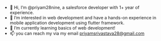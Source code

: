- 👋 Hi, I’m @priyam28nine, a salesforce developer with 1+ year of experience.
- 👀 I’m interested in web development and have a hands-on experience in mobile application development using flutter framework.
- 🌱 I’m currently learning basics of web development!
- 📫 you can reach my via my email priyamsrivastava28@gmail.com

<!---
priyam28nine/priyam28nine is a ✨ special ✨ repository because its `README.md` (this file) appears on your GitHub profile.
You can click the Preview link to take a look at your changes.
--->
